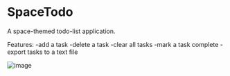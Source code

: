 # SpaceTodo

A space-themed todo-list application.

Features:
-add a task
-delete a task
-clear all tasks
-mark a task complete
-export tasks to a text file

![image](https://github.com/hkmargolis/SpaceTodo/assets/100984815/aedec18a-c90b-4c27-bccd-30481d225cd8)
